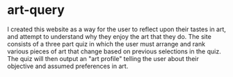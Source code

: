 # art-query

I created this website as a way for the user to reflect upon their tastes in art, and attempt to understand why they enjoy the art that they do. The site consists of a three part quiz in which the user must arrange and rank various pieces of art that change based on previous selections in the quiz. The quiz will then output an "art profile" telling the user about their objective and assumed preferences in art.
